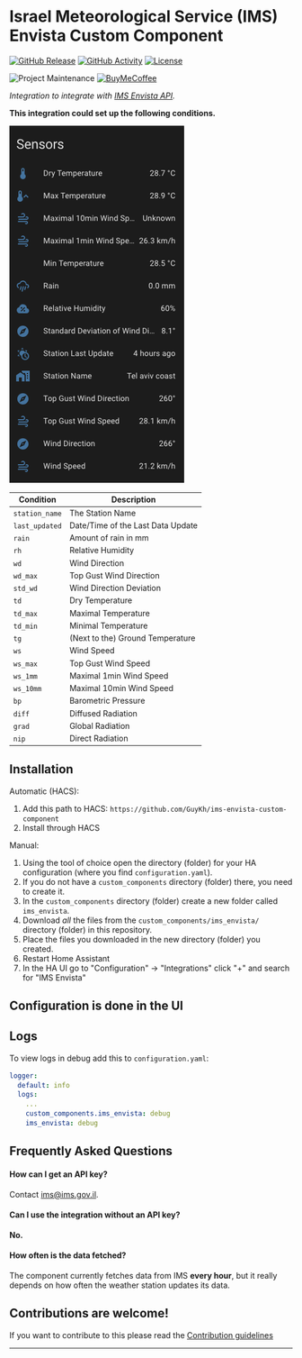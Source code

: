 # Israel Meteorological Service (IMS) Envista Custom Component

[![GitHub Release][releases-shield]][releases]
[![GitHub Activity][commits-shield]][commits]
[![License][license-shield]](LICENSE)

![Project Maintenance][maintenance-shield]
[![BuyMeCoffee][buymecoffeebadge]][buymecoffee]


_Integration to integrate with [IMS Envista API][ims-envista-api]._

**This integration could set up the following conditions.**

![Example Image][exampleimg]


Condition | Description
-- | --
`station_name` | The Station Name
`last_updated` | Date/Time of the Last Data Update
`rain` | Amount of rain in mm
`rh` | Relative Humidity
`wd` | Wind Direction
`wd_max` | Top Gust Wind Direction
`std_wd` | Wind Direction Deviation
`td` | Dry Temperature
`td_max` | Maximal Temperature
`td_min` | Minimal Temperature
`tg` | (Next to the) Ground Temperature
`ws` | Wind Speed
`ws_max` | Top Gust Wind Speed
`ws_1mm` | Maximal 1min Wind Speed
`ws_10mm` | Maximal 10min Wind Speed
`bp` | Barometric Pressure
`diff` | Diffused Radiation
`grad` | Global Radiation
`nip` | Direct Radiation

## Installation

Automatic (HACS):
1. Add this path to HACS: `https://github.com/GuyKh/ims-envista-custom-component`
2. Install through HACS

Manual:
1. Using the tool of choice open the directory (folder) for your HA configuration (where you find `configuration.yaml`).
1. If you do not have a `custom_components` directory (folder) there, you need to create it.
1. In the `custom_components` directory (folder) create a new folder called `ims_envista`.
1. Download _all_ the files from the `custom_components/ims_envista/` directory (folder) in this repository.
1. Place the files you downloaded in the new directory (folder) you created.
1. Restart Home Assistant
1. In the HA UI go to "Configuration" -> "Integrations" click "+" and search for "IMS Envista"

## Configuration is done in the UI

## Logs
To view logs in debug add this to `configuration.yaml`:

```yaml
logger:
  default: info
  logs:
    ...
    custom_components.ims_envista: debug
    ims_envista: debug
```

<!---->

## Frequently Asked Questions

#### How can I get an API key?
Contact [ims@ims.gov.il](mailto:ims@ims.gov.il).

#### Can I use the integration without an API key?
**No.**

#### How often is the data fetched?
The component currently fetches data from IMS **every hour**, but it really depends on how often the weather station updates its data.

<!---->

## Contributions are welcome!

If you want to contribute to this please read the [Contribution guidelines](CONTRIBUTING.md)

***

[ims-envista-api]: https://ims.gov.il/sites/default/files/2021-09/API%20explanation.pdf
[buymecoffee]: https://www.buymeacoffee.com/guykh
[buymecoffeebadge]: https://img.shields.io/badge/buy%20me%20a%20coffee-donate-yellow.svg?style=for-the-badge
[commits-shield]: https://img.shields.io/github/commit-activity/y/guykh/ims-envista-custom-component.svg?style=for-the-badge
[commits]: https://github.com/guykh/ims-envista-custom-component/commits/main
[exampleimg]: example.png
[license-shield]: https://img.shields.io/github/license/guykh/ims-envista-custom-component.svg?style=for-the-badge
[maintenance-shield]: https://img.shields.io/badge/maintainer-Guy%20Khmelnitsky%20%40GuyKh-blue.svg?style=for-the-badge
[releases-shield]: https://img.shields.io/github/release/guykh/ims-envista-custom-component.svg?style=for-the-badge
[releases]: https://github.com/guykh/ims-envista-custom-component/releases
